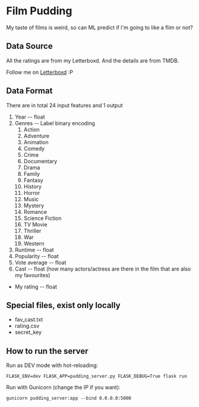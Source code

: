 # Film Pudding

My taste of films is weird, so can ML predict if I'm going to like a flim or not?

## Data Source

All the ratings are from my Letterboxd. And the details are from TMDB.

Follow me on [Letterboxd](https://letterboxd.com/KittyG/) :P 

## Data Format

There are in total 24 input features and 1 output
1.  Year -- float
2.  Genres -- Label binary encoding
    1. Action
    2. Adventure
    3. Animation
    4. Comedy
    5. Crime
    6. Documentary
    7. Drama
    8. Family
    9. Fantasy
    10. History
    11. Horror
    12. Music
    13. Mystery
    14. Romance
    15. Science Fiction
    16. TV Movie
    17. Thriller
    18. War
    19. Western
3. Runtime -- float
4. Popularity -- float
5. Vote average -- float
6. Cast -- float (how many actors/actress are there in the film that are also my favourites)
*  My rating -- float

## Special files, exist only locally

*  fav_cast.txt
*  rating.csv
*  secret_key

## How to run the server

Run as DEV mode with hot-reloading:

`FLASK_ENV=dev FLASK_APP=pudding_server.py FLASK_DEBUG=True flask run`

Run with Gunicorn (change the IP if you want):

`gunicorn pudding_server:app --bind 0.0.0.0:5000`
